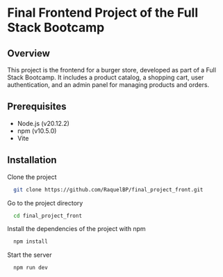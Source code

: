 # Final Frontend Project of the Full Stack Bootcamp

## Overview
This project is the frontend for a burger store, developed as part of a Full Stack Bootcamp. It includes a product catalog, a shopping cart, user authentication, and an admin panel for managing products and orders.

## Prerequisites
- Node.js (v20.12.2)
- npm (v10.5.0)
- Vite
## Installation

Clone the project

```bash
  git clone https://github.com/RaquelBP/final_project_front.git
```

Go to the project directory

```bash
  cd final_project_front
```

Install the dependencies of the project with npm

```bash
  npm install
```

Start the server

```bash
  npm run dev
```

